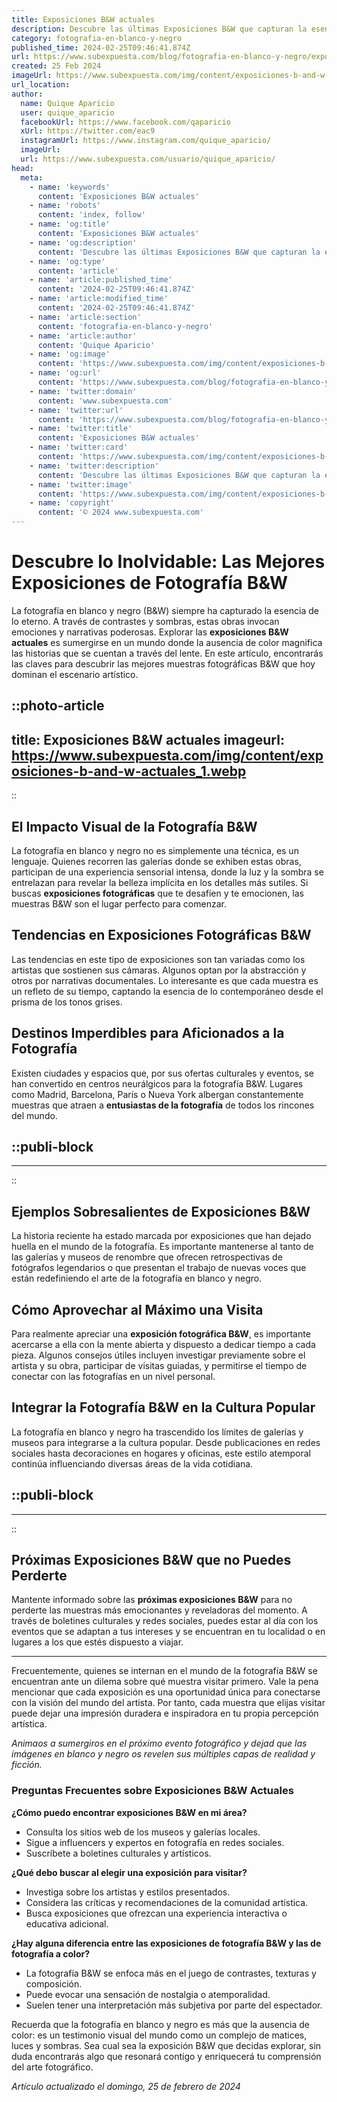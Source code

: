 ```yaml
---
title: Exposiciones B&W actuales
description: Descubre las últimas Exposiciones B&W que capturan la esencia del arte en contraste. Visítanos para vivir una experiencia única y enriquecedora.
category: fotografia-en-blanco-y-negro
published_time: 2024-02-25T09:46:41.874Z
url: https://www.subexpuesta.com/blog/fotografia-en-blanco-y-negro/exposiciones-b-and-w-actuales
created: 25 Feb 2024
imageUrl: https://www.subexpuesta.com/img/content/exposiciones-b-and-w-actuales_1.webp
url_location:
author:
  name: Quique Aparicio
  user: quique_aparicio
  facebookUrl: https://www.facebook.com/qaparicio
  xUrl: https://twitter.com/eac9
  instagramUrl: https://www.instagram.com/quique_aparicio/
  imageUrl: 
  url: https://www.subexpuesta.com/usuario/quique_aparicio/
head:
  meta:
    - name: 'keywords'
      content: 'Exposiciones B&W actuales'
    - name: 'robots'
      content: 'index, follow'
    - name: 'og:title'
      content: 'Exposiciones B&W actuales'
    - name: 'og:description'
      content: 'Descubre las últimas Exposiciones B&W que capturan la esencia del arte en contraste. Visítanos para vivir una experiencia única y enriquecedora.'
    - name: 'og:type'
      content: 'article'
    - name: 'article:published_time'
      content: '2024-02-25T09:46:41.874Z'
    - name: 'article:modified_time'
      content: '2024-02-25T09:46:41.874Z'
    - name: 'article:section'
      content: 'fotografia-en-blanco-y-negro'
    - name: 'article:author'
      content: 'Quique Aparicio'
    - name: 'og:image'
      content: 'https://www.subexpuesta.com/img/content/exposiciones-b-and-w-actuales_1.webp'
    - name: 'og:url'
      content: 'https://www.subexpuesta.com/blog/fotografia-en-blanco-y-negro/exposiciones-b-and-w-actuales'
    - name: 'twitter:domain'
      content: 'www.subexpuesta.com'
    - name: 'twitter:url'
      content: 'https://www.subexpuesta.com/blog/fotografia-en-blanco-y-negro/exposiciones-b-and-w-actuales'
    - name: 'twitter:title'
      content: 'Exposiciones B&W actuales'
    - name: 'twitter:card'
      content: 'https://www.subexpuesta.com/img/content/exposiciones-b-and-w-actuales_1.webp'
    - name: 'twitter:description'
      content: 'Descubre las últimas Exposiciones B&W que capturan la esencia del arte en contraste. Visítanos para vivir una experiencia única y enriquecedora.'
    - name: 'twitter:image'
      content: 'https://www.subexpuesta.com/img/content/exposiciones-b-and-w-actuales_1.webp'
    - name: 'copyright'
      content: '© 2024 www.subexpuesta.com'
---
```

# Descubre lo Inolvidable: Las Mejores Exposiciones de Fotografía B&W

La fotografía en blanco y negro (B&W) siempre ha capturado la esencia de lo eterno. A través de contrastes y sombras, estas obras invocan emociones y narrativas poderosas. Explorar las **exposiciones B&W actuales** es sumergirse en un mundo donde la ausencia de color magnifica las historias que se cuentan a través del lente. En este artículo, encontrarás las claves para descubrir las mejores muestras fotográficas B&W que hoy dominan el escenario artístico.


::photo-article
---
title: Exposiciones B&W actuales
imageurl: https://www.subexpuesta.com/img/content/exposiciones-b-and-w-actuales_1.webp
---
::


## El Impacto Visual de la Fotografía B&W

La fotografía en blanco y negro no es simplemente una técnica, es un lenguaje. Quienes recorren las galerías donde se exhiben estas obras, participan de una experiencia sensorial intensa, donde la luz y la sombra se entrelazan para revelar la belleza implícita en los detalles más sutiles. Si buscas **exposiciones fotográficas** que te desafíen y te emocionen, las muestras B&W son el lugar perfecto para comenzar.

## Tendencias en Exposiciones Fotográficas B&W

Las tendencias en este tipo de exposiciones son tan variadas como los artistas que sostienen sus cámaras. Algunos optan por la abstracción y otros por narrativas documentales. Lo interesante es que cada muestra es un refleto de su tiempo, captando la esencia de lo contemporáneo desde el prisma de los tonos grises.

## Destinos Imperdibles para Aficionados a la Fotografía

Existen ciudades y espacios que, por sus ofertas culturales y eventos, se han convertido en centros neurálgicos para la fotografía B&W. Lugares como Madrid, Barcelona, París o Nueva York albergan constantemente muestras que atraen a **entusiastas de la fotografía** de todos los rincones del mundo.


  ::publi-block
  ---
  ---
  ::
  
  
## Ejemplos Sobresalientes de Exposiciones B&W

La historia reciente ha estado marcada por exposiciones que han dejado huella en el mundo de la fotografía. Es importante mantenerse al tanto de las galerías y museos de renombre que ofrecen retrospectivas de fotógrafos legendarios o que presentan el trabajo de nuevas voces que están redefiniendo el arte de la fotografía en blanco y negro.

## Cómo Aprovechar al Máximo una Visita

Para realmente apreciar una **exposición fotográfica B&W**, es importante acercarse a ella con la mente abierta y dispuesto a dedicar tiempo a cada pieza. Algunos consejos útiles incluyen investigar previamente sobre el artista y su obra, participar de visitas guiadas, y permitirse el tiempo de conectar con las fotografías en un nivel personal.

## Integrar la Fotografía B&W en la Cultura Popular

La fotografía en blanco y negro ha trascendido los límites de galerías y museos para integrarse a la cultura popular. Desde publicaciones en redes sociales hasta decoraciones en hogares y oficinas, este estilo atemporal continúa influenciando diversas áreas de la vida cotidiana.


  ::publi-block
  ---
  ---
  ::
  
  
## Próximas Exposiciones B&W que no Puedes Perderte

Mantente informado sobre las **próximas exposiciones B&W** para no perderte las muestras más emocionantes y reveladoras del momento. A través de boletines culturales y redes sociales, puedes estar al día con los eventos que se adaptan a tus intereses y se encuentran en tu localidad o en lugares a los que estés dispuesto a viajar.

---
Frecuentemente, quienes se internan en el mundo de la fotografía B&W se encuentran ante un dilema sobre qué muestra visitar primero. Vale la pena mencionar que cada exposición es una oportunidad única para conectarse con la visión del mundo del artista. Por tanto, cada muestra que elijas visitar puede dejar una impresión duradera e inspiradora en tu propia percepción artística.

_Animaos a sumergiros en el próximo evento fotográfico y dejad que las imágenes en blanco y negro os revelen sus múltiples capas de realidad y ficción._

### Preguntas Frecuentes sobre Exposiciones B&W Actuales

**¿Cómo puedo encontrar exposiciones B&W en mi área?**
- Consulta los sitios web de los museos y galerías locales.
- Sigue a influencers y expertos en fotografía en redes sociales.
- Suscríbete a boletines culturales y artísticos.

**¿Qué debo buscar al elegir una exposición para visitar?**
- Investiga sobre los artistas y estilos presentados.
- Considera las críticas y recomendaciones de la comunidad artística.
- Busca exposiciones que ofrezcan una experiencia interactiva o educativa adicional.

**¿Hay alguna diferencia entre las exposiciones de fotografía B&W y las de fotografía a color?**
- La fotografía B&W se enfoca más en el juego de contrastes, texturas y composición.
- Puede evocar una sensación de nostalgia o atemporalidad.
- Suelen tener una interpretación más subjetiva por parte del espectador.

Recuerda que la fotografía en blanco y negro es más que la ausencia de color: es un testimonio visual del mundo como un complejo de matices, luces y sombras. Sea cual sea la exposición B&W que decidas explorar, sin duda encontrarás algo que resonará contigo y enriquecerá tu comprensión del arte fotográfico.

_Artículo actualizado el domingo, 25 de febrero de 2024_